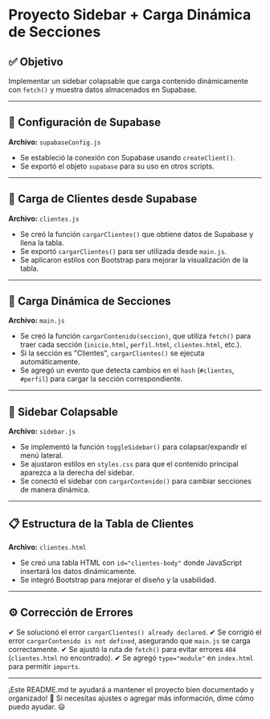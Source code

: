 # Proyecto Sidebar + Carga Dinámica de Secciones

## ✅ Objetivo
Implementar un sidebar colapsable que carga contenido dinámicamente con `fetch()` y muestra datos almacenados en Supabase.

---

## 📌 Configuración de Supabase
**Archivo:** `supabaseConfig.js`
- Se estableció la conexión con Supabase usando `createClient()`.
- Se exportó el objeto `supabase` para su uso en otros scripts.

---

## 🔄 Carga de Clientes desde Supabase
**Archivo:** `clientes.js`
- Se creó la función `cargarClientes()` que obtiene datos de Supabase y llena la tabla.
- Se exportó `cargarClientes()` para ser utilizada desde `main.js`.
- Se aplicaron estilos con Bootstrap para mejorar la visualización de la tabla.

---

## 📲 Carga Dinámica de Secciones
**Archivo:** `main.js`
- Se creó la función `cargarContenido(seccion)`, que utiliza `fetch()` para traer cada sección (`inicio.html`, `perfil.html`, `clientes.html`, etc.).
- Si la sección es "Clientes", `cargarClientes()` se ejecuta automáticamente.
- Se agregó un evento que detecta cambios en el `hash` (`#clientes`, `#perfil`) para cargar la sección correspondiente.

---

## 📂 Sidebar Colapsable
**Archivo:** `sidebar.js`
- Se implementó la función `toggleSidebar()` para colapsar/expandir el menú lateral.
- Se ajustaron estilos en `styles.css` para que el contenido principal aparezca a la derecha del sidebar.
- Se conectó el sidebar con `cargarContenido()` para cambiar secciones de manera dinámica.

---

## 📋 Estructura de la Tabla de Clientes
**Archivo:** `clientes.html`
- Se creó una tabla HTML con `id="clientes-body"` donde JavaScript insertará los datos dinámicamente.
- Se integró Bootstrap para mejorar el diseño y la usabilidad.

---

## ⚙ Corrección de Errores
✔ Se solucionó el error `cargarClientes() already declared`.
✔ Se corrigió el error `cargarContenido is not defined`, asegurando que `main.js` se carga correctamente.
✔ Se ajustó la ruta de `fetch()` para evitar errores `404` (`clientes.html` no encontrado).
✔ Se agregó `type="module"` en `index.html` para permitir `imports`.

---

¡Este README.md te ayudará a mantener el proyecto bien documentado y organizado! 🚀 Si necesitas ajustes o agregar más información, dime cómo puedo ayudar. 😃